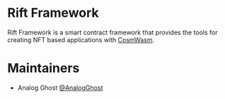 # Rift Framework

Rift Framework is a smart contract framework that provides the tools for creating NFT based applications with [CosmWasm](https://cosmwasm.com).

# Maintainers

- Analog Ghost [@AnalogGhost](https://github.com/AnalogGhost)
